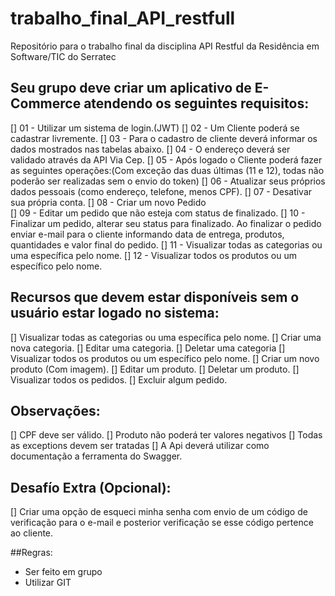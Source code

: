 # trabalho_final_API_restfull
Repositório para o trabalho final da disciplina API Restful da Residência em Software/TIC  do Serratec

## Seu grupo deve criar um aplicativo de E-Commerce atendendo os seguintes requisitos:

[] 01 - Utilizar um sistema de login.(JWT)
[] 02 - Um Cliente poderá se cadastrar livremente.
[] 03 - Para o cadastro de cliente deverá informar os dados mostrados nas tabelas abaixo. 
[] 04 - O endereço deverá ser validado através da API Via Cep.
[] 05 - Após logado o Cliente poderá fazer as seguintes operações:(Com exceção das duas últimas (11 e 12), todas não poderão ser realizadas sem o envio do token)
[] 06 - Atualizar seus próprios dados pessoais (como endereço, telefone, menos CPF).
[] 07 - Desativar sua própria conta.
[] 08 - Criar um novo Pedido  
[] 09 - Editar um pedido  que não esteja com status de finalizado.
[] 10 - Finalizar um pedido, alterar seu status para finalizado. Ao finalizar o pedido enviar e-mail para o cliente informando data de entrega, produtos, quantidades e valor final do pedido.
[] 11 - Visualizar todas as categorias ou uma específica pelo nome.
[] 12 - Visualizar todos os produtos ou um específico pelo nome.

## Recursos que devem estar disponíveis sem o usuário estar logado no sistema:

[] Visualizar todas as categorias ou uma específica pelo nome.
[] Criar uma nova categoria.
[] Editar uma categoria.
[] Deletar uma categoria
[] Visualizar todos os produtos ou um específico pelo nome.
[] Criar um novo produto (Com imagem).
[] Editar um produto.
[] Deletar um produto.
[] Visualizar todos os pedidos.
[] Excluir algum pedido.

## Observações:

[] CPF deve ser válido.
[] Produto não poderá ter valores negativos
[] Todas as exceptions devem ser tratadas
[] A Api deverá utilizar como documentação a ferramenta do Swagger.

## Desafío Extra (Opcional):
 
[] Criar uma opção de esqueci minha senha com envio de um código de verificação para o e-mail e posterior verificação se esse código pertence ao cliente.

##Regras: 

- Ser feito em grupo
- Utilizar GIT
